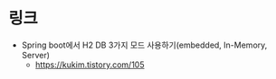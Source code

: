 # 링크
 - Spring boot에서 H2 DB 3가지 모드 사용하기(embedded, In-Memory, Server)
    - https://kukim.tistory.com/105